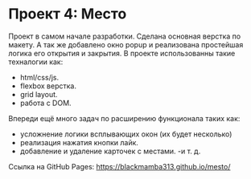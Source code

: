# Проект 4: Место

Проект в самом начале разработки.
Сделана основная верстка по макету.
А так же добавлено окно popup 
и реализована простейшая логика 
его открытия и закрытия.
В проекте использованны такие техналогии как:
- html/css/js.
- flexbox верстка.
- grid layout.
- работа с DOM.

Впереди ещё много задач по расширению функционала таких как:
- усложнение логики всплывающих окон (их будет несколько)
- реализация нажатия кнопки лайк.
- добавление и удаление карточек с местами.
-и т. д.

Ссылка на GitHub Pages:
https://blackmamba313.github.io/mesto/

